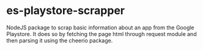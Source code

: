 # es-playstore-scrapper
NodeJS package to scrap basic information about an app from the Google Playstore. It does so by fetching the page html through request module and then parsing it using the cheerio package.
